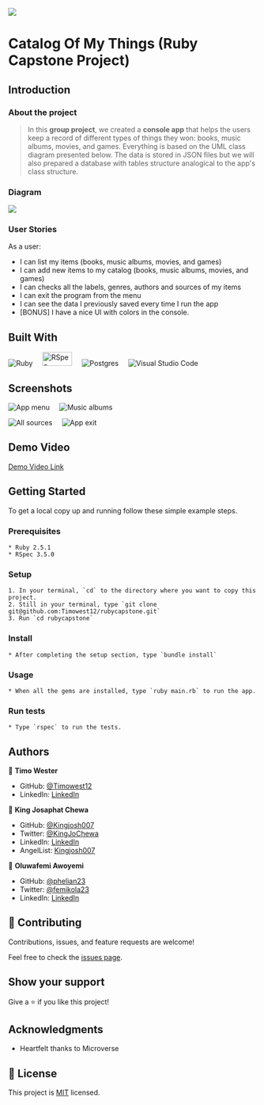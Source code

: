 ![](https://img.shields.io/badge/Microverse-blueviolet)

# Catalog Of My Things (Ruby Capstone Project)

## Introduction

### About the project

> In this **group project**, we created a **console app** that helps the users keep a record of different types of things they won: books, music albums, movies, and games. Everything is based on the UML class diagram presented below. The data is stored in JSON files but we will also prepared a database with tables structure analogical to the app's class structure.

### Diagram

![](app_diagram.png)

### User Stories

 As a user:

   * I can list my items (books, music albums, movies, and games)
   * I can add new items to my catalog (books, music albums, movies, and games)
   * I can checks all the labels, genres, authors and sources of my items
   * I can exit the program from the menu
   * I can see the data I previously saved every time I run the app
   * [BONUS] I have a nice UI with colors in the console.


## Built With

![Ruby](https://img.shields.io/badge/ruby-%23CC342D.svg?style=for-the-badge&logo=ruby&logoColor=white) &nbsp; &nbsp; <img src="https://1ohvy81v7br01wtgnj4bf0ek-wpengine.netdna-ssl.com/wp-content/uploads/2019/01/rspec.jpg" height="28" width="60" alt="RSpec"> &nbsp; &nbsp; ![Postgres](https://img.shields.io/badge/postgres-%23316192.svg?style=for-the-badge&logo=postgresql&logoColor=white) &nbsp; &nbsp; ![Visual Studio Code](https://img.shields.io/badge/Visual%20Studio%20Code-0078d7.svg?style=for-the-badge&logo=visual-studio-code&logoColor=white)


## Screenshots

![App menu](screenshots/app_menu.PNG) &nbsp; &nbsp; ![Music albums](screenshots/list_music_albums.PNG)

![All sources](screenshots/list_sources.PNG) &nbsp; &nbsp; ![App exit](screenshots/app_exit.PNG)



## Demo Video

[Demo Video Link](link_goes_here)


## Getting Started

To get a local copy up and running follow these simple example steps.

### Prerequisites

    * Ruby 2.5.1
    * RSpec 3.5.0

### Setup

    1. In your terminal, `cd` to the directory where you want to copy this project.
    2. Still in your terminal, type `git clone git@github.com:Timowest12/rubycapstone.git`
    3. Run `cd rubycapstone`

### Install

    * After completing the setup section, type `bundle install`

### Usage

    * When all the gems are installed, type `ruby main.rb` to run the app.

### Run tests

    * Type `rspec` to run the tests.



## Authors

👤 **Timo Wester**

- GitHub: [@Timowest12](https://github.com/Timowest12)
- LinkedIn: [LinkedIn](https://www.linkedin.com/in/timo-wester/)

👤 **King Josaphat Chewa**

- GitHub: [@Kingjosh007](https://github.com/Kingjosh007)
- Twitter: [@KingJoChewa](https://twitter.com/KingJoChewa)
- LinkedIn: [LinkedIn](https://www.linkedin.com/in/king-josaphat-chewa/)
- AngelList: [Kingjosh007](https://angel.co/u/Kingjosh007)

👤 **Oluwafemi Awoyemi**

- GitHub: [@phelian23](https://github.com/phelian23)
- Twitter: [@femikola23](https://twitter.com/femikola23)
- LinkedIn: [LinkedIn](https://www.linkedin.com/in/oluwafemi-awoyemi/)

## 🤝 Contributing

Contributions, issues, and feature requests are welcome!

Feel free to check the [issues page](../../issues/).

## Show your support

Give a ⭐️ if you like this project!

## Acknowledgments

- Heartfelt thanks to Microverse

## 📝 License

This project is [MIT](./MIT.md) licensed.
